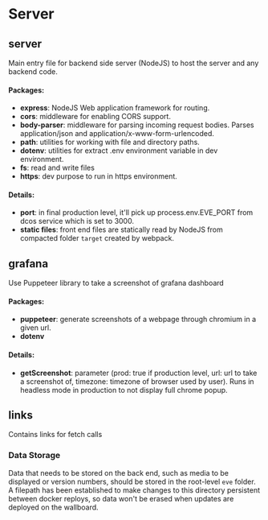# Server

## server
Main entry file for backend side server (NodeJS) to host the server and any backend code.

#### Packages:
- **express**: NodeJS Web application framework for routing.
- **cors**: middleware for enabling CORS support.
- **body-parser**: middleware for parsing incoming request bodies. Parses application/json and application/x-www-form-urlencoded.
- **path**: utilities for working with file and directory paths.
- **dotenv**: utilities for extract .env environment variable in dev environment.
- **fs**: read and write files
- **https**: dev purpose to run in https environment.

#### Details:
- **port**: in final production level, it'll pick up process.env.EVE_PORT from dcos service which is set to 3000.
- **static files**: front end files are statically read by NodeJS from compacted folder `target` created by webpack.

## grafana
Use Puppeteer library to take a screenshot of grafana dashboard

#### Packages:
- **puppeteer**: generate screenshots of a webpage through chromium in a given url.
- **dotenv**

#### Details:
- **getScreenshot**: parameter (prod: true if production level, url: url to take a screenshot of, timezone: timezone of browser used by user). Runs in headless mode in production to not display full chrome popup.

## links
Contains links for fetch calls

### Data Storage

Data that needs to be stored on the back end, such as media to be displayed or version numbers, should be stored in the root-level `eve` folder.  A filepath has been established to make changes to this directory persistent between docker reploys, so data won't be erased when updates are deployed on the wallboard.
